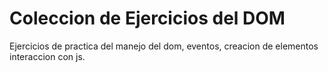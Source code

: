 # Coleccion de Ejercicios del DOM

Ejercicios de practica del manejo del dom, eventos, creacion de elementos interaccion con js.
